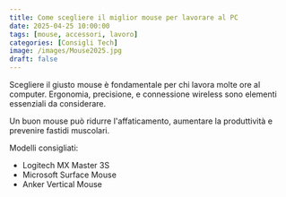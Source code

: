 ```yaml
---
title: Come scegliere il miglior mouse per lavorare al PC
date: 2025-04-25 10:00:00
tags: [mouse, accessori, lavoro]
categories: [Consigli Tech]
image: /images/Mouse2025.jpg
draft: false
---
```


Scegliere il giusto mouse è fondamentale per chi lavora molte ore al computer. Ergonomia, precisione, e connessione wireless sono elementi essenziali da considerare.

Un buon mouse può ridurre l'affaticamento, aumentare la produttività e prevenire fastidi muscolari.

Modelli consigliati:

- Logitech MX Master 3S
- Microsoft Surface Mouse
- Anker Vertical Mouse
